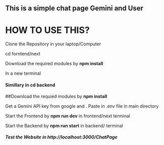 ## This is a simple chat page Gemini and User

# HOW TO USE THIS?

<p> Clone the Repository in your laptop/Computer</p>

<p> cd forntend/next  </p>

<p> Download the required modules by <b>  npm install </b> </p>


<p>In a new terminal </p>

<h4>Simillary in <b>cd backend </b>  </h4>

<p> ##Download the requied modules by  <b>  npm install </b> </p>

<p>Get a Gemini API key from google and . Paste in .env file in main directory </p>

<p>Start the Frontend by <b>npm run dev</b> in frontend/next terminal </p>

<p>Start the Backend by <b>npm run start</b> in backend/ terminal </p>

<h5> Test the Website in http://localhost:3000/ChatPage </h5>


